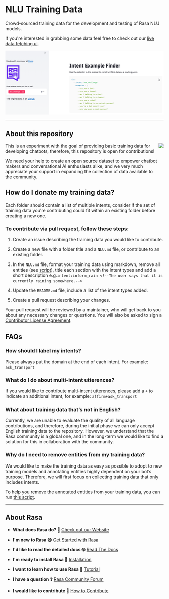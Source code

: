 # NLU Training Data

Crowd-sourced training data for the development and testing of Rasa NLU models. 

If you're interested in grabbing some data feel free to check out our [live data fetching ui](https://share.streamlit.io/rasahq/nlu-training-data/main).

![](dashboard.png)

----

## About this repository 

<img align="right" height="200" src="https://i.imgur.com/YR7ziAx.png">

This is an experiment with the goal of providing basic training data for developing chatbots, therefore, this repository is open for contributions!

We need your help to create an open source dataset to empower chatbot makers and conversational AI enthusiasts alike, and we very much appreciate your support in expanding the collection of data available to the community.

## How do I donate my training data?

Each folder should contain a list of multiple intents, consider if the set of training data you're contributing could fit within an existing folder before creating a new one.

### To contribute via pull request, follow these steps:

1. Create an issue describing the training data you would like to contribute. 

2. Create a new file with a folder title and a `NLU.md` file, or contribute to an existing folder.  

3. In the `NLU.md` file, format your training data using markdown, remove all entities (see [script](https://github.com/RasaHQ/NLU-training-data/tree/master/how-to-remove-entities)), title each section with the intent types and add a short description e.g.`intent:inform_rain <!--The user says that it is currently raining somewhere.-->` 

4. Update the `README.md` file, include a list of the intent types added. 

5. Create a pull request describing your changes. 

Your pull request will be reviewed by a maintainer, who will get back to you about any necessary changes or questions. You will also be asked to sign a [Contributor License Agreement](https://cla-assistant.io/RasaHQ/rasa).

## FAQs

### How should I label my intents?

Please always put the domain at the end of each intent. For example: `ask_transport`

### What do I do about multi-intent utterences? 

If you would like to contribute multi-intent utterences, please add a `+` to indicate an additional intent, for example: `affirm+ask_transport`

### What about training data that’s not in English? 

Currently, we are unable to evaluate the quality of all language contributions, and therefore, during the initial phase we can only accept English training data to the repository.
However, we understand that the Rasa community is a global one, and in the long-term we would like to find a solution for this in collaboration with the community. 

### Why do I need to remove entities from my training data? 

We would like to make the training data as easy as possible to adopt to new training models and annotating entities highly dependent on your bot’s purpose. Therefore, we will first focus on collecting training data that only includes intents.

To help you remove the annotated entities from your training data, you can run [this script](https://github.com/RasaHQ/NLU-training-data/blob/master/entity-removal-script.py). 

---  

## About Rasa

- **What does Rasa do? 🤔**
  [Check out our Website](https://rasa.com/)

- **I'm new to Rasa 😄**
  [Get Started with Rasa](https://rasa.com/docs/getting-started/)

- **I'd like to read the detailed docs 🤓**
  [Read The Docs](https://rasa.com/docs/)

- **I'm ready to install Rasa 🚀**
  [Installation](https://rasa.com/docs/rasa/user-guide/installation/)

- **I want to learn how to use Rasa 🚀**
  [Tutorial](https://rasa.com/docs/rasa/user-guide/rasa-tutorial/)

- **I have a question ❓**
  [Rasa Community Forum](https://forum.rasa.com/)

- **I would like to contribute 🤗**
  [How to Contribute](#how-to-contribute)
